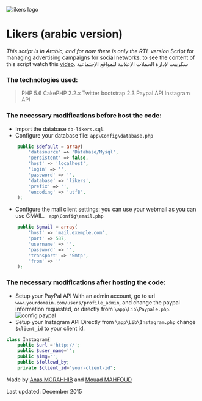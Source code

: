 ![likers logo](http://www.morahhib.com/img/likers-logo.jpg)
# Likers (arabic version)
*This script is in Arabic, and for now there is only the RTL version*
Script for managing advertising campaigns for social networks. to see the content of this script watch this [video](https://www.youtube.com/watch?v=ZAOk2-0pDRs&index=3&list=PLQJjtF_jDk3vImSt72cwwh5uV0o7vyx2m).
سكريبت لإدارة الحملات الإعلانية للمواقع الإجتماعية 
### The technologies used:
> PHP 5.6
CakePHP 2.2.x
Twitter bootstrap 2.3
Paypal API
Instagram API
### The necessary modifications before host the code:
* Import the database `db-likers.sql`. 
* Configure your database file:
`app\Config\database.php` 
```php
	public $default = array(
		'datasource' => 'Database/Mysql',
		'persistent' => false,
		'host' => 'localhost',
		'login' => '',
		'password' => '',
		'database' => 'likers',
		'prefix' => '',
		'encoding' => 'utf8',
	);
```
* Configure the mail client settings:
you can use your webmail as you can use GMAIL.
` app\Config\email.php`
```php
    public $gmail = array(
		'host' => 'mail.exemple.com',
		'port' => 587,
		'username' => '',
		'password' => '',
		'transport' => 'Smtp',
		'from' => ''
    );
```

### The necessary modifications after hosting the code:
* Setup your PayPal API
 With an admin account, go to url `www.yourdomain.com/users/profile_admin`, and change the paypal information requested, or directly from `\app\Lib\Paypale.php`.
![config paypal](http://www.morahhib.com/img/likers-paypal.png)
* Setup your Instagram API
Directly from `\app\Lib\Instagram.php` change `$client_id` to your client id.
```php
class Instagram{
    public $url ='http://';
    public $user_name='';
    public $img='';
    public $followd_by;
    private $client_id="your-client-id";
```
Made by [Anas MORAHHIB](http://www.morahhib.com) and [Mouad MAHFOUD](https://github.com/mouad-mahfoud)

Last updated: December 2015